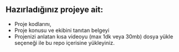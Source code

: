 ## Hazırladığınız projeye ait:
* Proje kodlarını, 
* Proje konusu ve ekibini tanıtan belgeyi
* Projenizi anlatan kısa videoyu (max 1dk veya 30mb)
dosya yükle seçeneği ile bu repo içerisine yükleyiniz.
